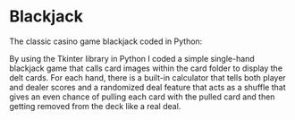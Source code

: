 # Blackjack
The classic casino game blackjack coded in Python:

By using the Tkinter library in Python I coded a simple single-hand blackjack game that calls card images within the card
folder to display the delt cards. For each hand, there is a built-in calculator that tells both player and dealer scores and a  randomized deal feature that acts as a shuffle that gives an even chance of pulling each card with the pulled card and then getting removed from the deck like a real deal.
